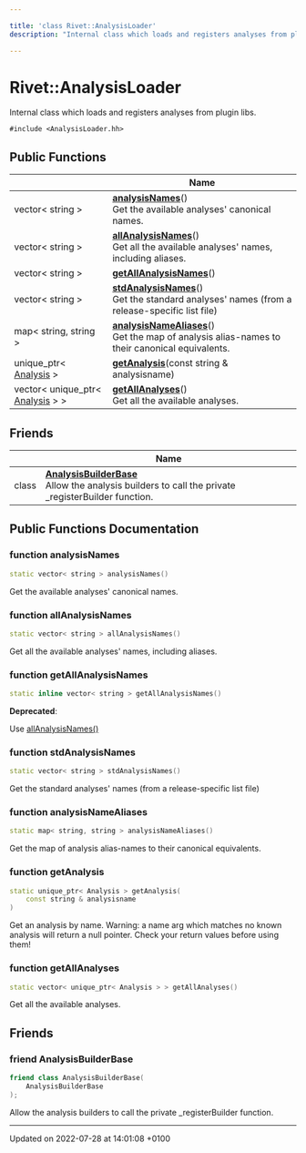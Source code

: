 ```yaml
---

title: 'class Rivet::AnalysisLoader'
description: "Internal class which loads and registers analyses from plugin libs. "

---
```


# Rivet::AnalysisLoader



Internal class which loads and registers analyses from plugin libs. 


`#include <AnalysisLoader.hh>`

## Public Functions

|                | Name           |
| -------------- | -------------- |
| vector< string > | **[analysisNames](http://example.org/classes/classrivet_1_1analysisloader/#function-analysisnames)**()<br>Get the available analyses' canonical names.  |
| vector< string > | **[allAnalysisNames](http://example.org/classes/classrivet_1_1analysisloader/#function-allanalysisnames)**()<br>Get all the available analyses' names, including aliases.  |
| vector< string > | **[getAllAnalysisNames](http://example.org/classes/classrivet_1_1analysisloader/#function-getallanalysisnames)**() |
| vector< string > | **[stdAnalysisNames](http://example.org/classes/classrivet_1_1analysisloader/#function-stdanalysisnames)**()<br>Get the standard analyses' names (from a release-specific list file)  |
| map< string, string > | **[analysisNameAliases](http://example.org/classes/classrivet_1_1analysisloader/#function-analysisnamealiases)**()<br>Get the map of analysis alias-names to their canonical equivalents.  |
| unique_ptr< <a href="http://example.org/classes/classrivet_1_1analysis/">Analysis</a> > | **[getAnalysis](http://example.org/classes/classrivet_1_1analysisloader/#function-getanalysis)**(const string & analysisname) |
| vector< unique_ptr< <a href="http://example.org/classes/classrivet_1_1analysis/">Analysis</a> > > | **[getAllAnalyses](http://example.org/classes/classrivet_1_1analysisloader/#function-getallanalyses)**()<br>Get all the available analyses.  |

## Friends

|                | Name           |
| -------------- | -------------- |
| class | **[AnalysisBuilderBase](http://example.org/classes/classrivet_1_1analysisloader/#friend-analysisbuilderbase)** <br>Allow the analysis builders to call the private _registerBuilder function.  |

## Public Functions Documentation

### function analysisNames

```cpp
static vector< string > analysisNames()
```

Get the available analyses' canonical names. 

### function allAnalysisNames

```cpp
static vector< string > allAnalysisNames()
```

Get all the available analyses' names, including aliases. 

### function getAllAnalysisNames

```cpp
static inline vector< string > getAllAnalysisNames()
```


**Deprecated**: 

Use <a href="http://example.org/classes/classrivet_1_1analysisloader/#function-allanalysisnames">allAnalysisNames()</a>

### function stdAnalysisNames

```cpp
static vector< string > stdAnalysisNames()
```

Get the standard analyses' names (from a release-specific list file) 

### function analysisNameAliases

```cpp
static map< string, string > analysisNameAliases()
```

Get the map of analysis alias-names to their canonical equivalents. 

### function getAnalysis

```cpp
static unique_ptr< Analysis > getAnalysis(
    const string & analysisname
)
```


Get an analysis by name. Warning: a name arg which matches no known analysis will return a null pointer. Check your return values before using them! 


### function getAllAnalyses

```cpp
static vector< unique_ptr< Analysis > > getAllAnalyses()
```

Get all the available analyses. 

## Friends

### friend AnalysisBuilderBase

```cpp
friend class AnalysisBuilderBase(
    AnalysisBuilderBase 
);
```

Allow the analysis builders to call the private _registerBuilder function. 

-------------------------------

Updated on 2022-07-28 at 14:01:08 +0100
